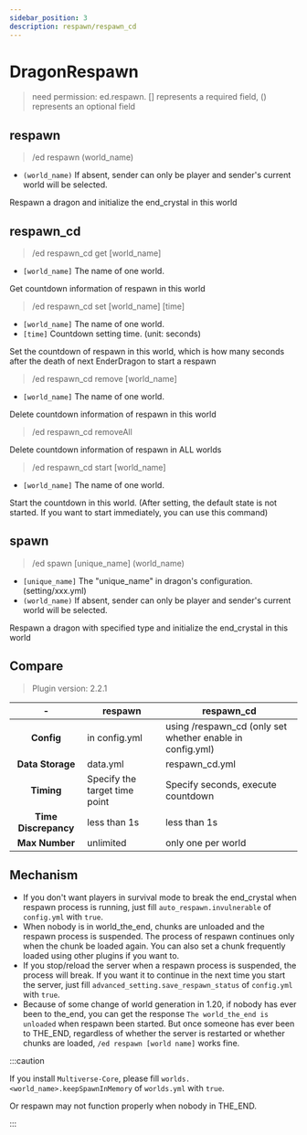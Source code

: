 ```yaml
---
sidebar_position: 3
description: respawn/respawn_cd
---
```


# DragonRespawn
> need permission: ed.respawn. [] represents a required field, () represents an optional field

## respawn
> /ed respawn (world_name)

* `(world_name)` If absent, sender can only be player and sender's current world will be selected.

Respawn a dragon and initialize the end_crystal in this world

## respawn_cd
> /ed respawn_cd get \[world_name]

* `[world_name]` The name of one world.

Get countdown information of respawn in this world
> /ed respawn_cd set \[world_name] \[time]

* `[world_name]` The name of one world.
* `[time]` Countdown setting time. (unit: seconds)

Set the countdown of respawn in this world, which is how many seconds after the death of next EnderDragon to start a respawn
> /ed respawn_cd remove \[world_name]

* `[world_name]` The name of one world.

Delete countdown information of respawn in this world
> /ed respawn_cd removeAll

Delete countdown information of respawn in ALL worlds
> /ed respawn_cd start \[world_name]

* `[world_name]` The name of one world.

Start the countdown in this world. 
(After setting, the default state is not started. If you want to start immediately, you can use this command)

## spawn
> /ed spawn \[unique_name] (world_name)

* `[unique_name]` The "unique_name" in dragon's configuration. (setting/xxx.yml)
* `(world_name)` If absent, sender can only be player and sender's current world will be selected.

Respawn a dragon with specified type and initialize the end_crystal in this world

## Compare
> Plugin version: 2.2.1

| - | respawn | respawn_cd |
| :----: | ---- | ---- |
| **Config** | in config.yml | using /respawn_cd (only set whether enable in config.yml) |
| **Data Storage** | data.yml | respawn_cd.yml |
| **Timing** | Specify the target time point | Specify seconds, execute countdown |
| **Time Discrepancy** | less than 1s | less than 1s |
| **Max Number** | unlimited | only one per world |


## Mechanism
* If you don't want players in survival mode to break the end_crystal when respawn process is running, just fill `auto_respawn.invulnerable` of `config.yml` with `true`.
* When nobody is in world_the_end, chunks are unloaded and the respawn process is suspended. 
The process of respawn continues only when the chunk be loaded again. 
You can also set a chunk frequently loaded using other plugins if you want to.
* If you stop/reload the server when a respawn process is suspended, the process will break. 
If you want it to continue in the next time you start the server, just fill `advanced_setting.save_respawn_status` of `config.yml` with `true`.
* Because of some change of world generation in 1.20, if nobody has ever been to the_end, you can get the response `The world_the_end is unloaded` when respawn been started. 
But once someone has ever been to THE_END, regardless of whether the server is restarted or whether chunks are loaded, `/ed respawn [world name]` works fine.

:::caution

If you install `Multiverse-Core`, please fill `worlds.<world_name>.keepSpawnInMemory` of `worlds.yml` with `true`.

Or respawn may not function properly when nobody in THE_END.

:::
